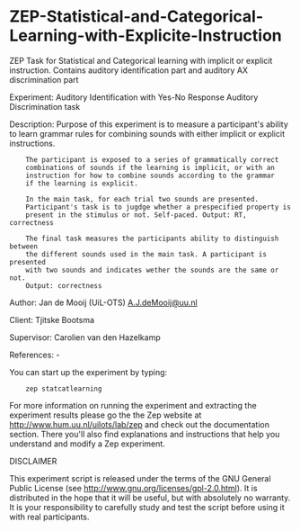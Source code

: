 # ZEP-Statistical-and-Categorical-Learning-with-Explicite-Instruction
ZEP Task for Statistical and Categorical learning with implicit or explicit instruction. Contains auditory identification part and auditory AX discrimination part

Experiment:
        Auditory Identification with Yes-No Response
        Auditory Discrimination task

Description:
        Purpose of this experiment is to measure a participant's ability 
        to learn grammar rules for combining sounds with either implicit
        or explicit instructions. 

        The participant is exposed to a series of grammatically correct
        combinations of sounds if the learning is implicit, or with an
        instruction for how to combine sounds according to the grammar 
        if the learning is explicit.

        In the main task, for each trial two sounds are presented. 
        Participant's task is to jugdge whether a prespecified property is
        present in the stimulus or not. Self-paced. Output: RT, correctness

        The final task measures the participants ability to distinguish between
        the different sounds used in the main task. A participant is presented
        with two sounds and indicates wether the sounds are the same or not.
        Output: correctness


Author:
        Jan de Mooij (UiL-OTS) <A.J.deMooij@uu.nl>

Client:
        Tjitske Bootsma

Supervisor:
        Carolien van den Hazelkamp

References:
        -


You can start up the experiment by typing:

        zep statcatlearning

For more information on running the experiment and extracting the experiment
results please go the the Zep website at http://www.hum.uu.nl/uilots/lab/zep
and check out the documentation section. There you'll also find explanations
and instructions that help you understand and modify a Zep experiment.


DISCLAIMER

This experiment script is released under the terms of the GNU General Public
License (see http://www.gnu.org/licenses/gpl-2.0.html). It is distributed in
the hope that it will be useful, but with absolutely no warranty. It is your
responsibility to carefully study and test the script before using it with 
real participants.
